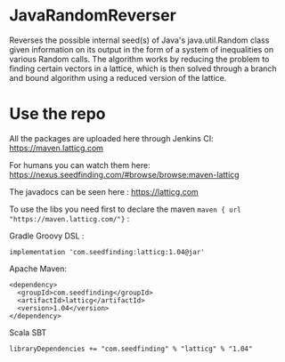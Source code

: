 # JavaRandomReverser
Reverses the possible internal seed(s) of Java's java.util.Random class given information on its output in the form of a system of inequalities on various Random calls. The algorithm works by reducing the problem to finding certain vectors in a lattice, which is then solved through a branch and bound algorithm using a reduced version of the lattice.


# Use the repo

All the packages are uploaded here through Jenkins CI: https://maven.latticg.com

For humans you can watch them here: https://nexus.seedfinding.com/#browse/browse:maven-latticg

The javadocs can be seen here : https://latticg.com

To use the libs you need first to declare the maven `maven { url "https://maven.latticg.com/"}` :

Gradle Groovy DSL : 

`implementation 'com.seedfinding:latticg:1.04@jar'`

Apache Maven: 
```
<dependency>
  <groupId>com.seedfinding</groupId>
  <artifactId>latticg</artifactId>
  <version>1.04</version>
</dependency>
```

Scala SBT

`libraryDependencies += "com.seedfinding" % "latticg" % "1.04"`